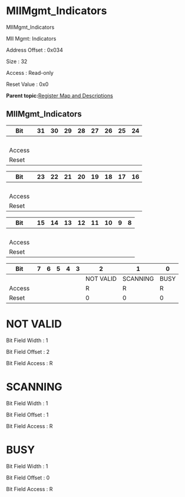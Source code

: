 # MIIMgmt\_Indicators

MIIMgmt\_Indicators

MII Mgmt: Indicators

Address Offset : 0x034

Size : 32

Access : Read-only

Reset Value : 0x0

**Parent topic:**[Register Map and Descriptions](GUID-521EA668-4C02-4A74-927B-B4C8D92B9489.md)

## MIIMgmt\_Indicators

|Bit |31|30|29|28|27|26|25|24|
|----|---|---|---|---|---|---|---|---|
| | | | | | | | | |
|Access | | | | | | | | |
|Reset | | | | | | | | |

|Bit |23|22|21|20|19|18|17|16|
|----|---|---|---|---|---|---|---|---|
| | | | | | | | | |
|Access | | | | | | | | |
|Reset | | | | | | | | |

|Bit |15|14|13|12|11|10|9|8|
|----|---|---|---|---|---|---|---|---|
| | | | | | | | | |
|Access | | | | | | | | |
|Reset | | | | | | | | |

|Bit |7|6|5|4|3|2|1|0|
|----|---|---|---|---|---|---|---|---|
| | | | | | |NOT VALID|SCANNING|BUSY|
|Access | | | | | |R|R|R|
|Reset | | | | | |0|0|0|

# NOT VALID

Bit Field Width : 1

Bit Field Offset : 2

Bit Field Access : R

# SCANNING

Bit Field Width : 1

Bit Field Offset : 1

Bit Field Access : R

# BUSY

Bit Field Width : 1

Bit Field Offset : 0

Bit Field Access : R

